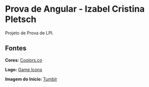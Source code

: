 # Prova de Angular - Izabel Cristina Pletsch

Projeto de Prova de LPI.

## Fontes
**Cores:** [Coolors.co](https://coolors.co/657b70-53655c-94a4b2-99a4cb-8e9bc8-ede8ea)

**Logo:** [Game Icons](https://game-icons.net/1x1/lorc/frog.html)

**Imagem do Início:** [Tumblr](https://www.tumblr.com/julianplum/714944656441507840/prompt-610-hedgehog-umbrella)